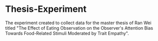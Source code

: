 # Thesis-Experiment
The experiment created to collect data for the master thesis of Ran Wei titled "The Effect of Eating Observation on the Observer's Attention Bias Towards Food-Related Stimuli Moderated by Trait Empathy".
